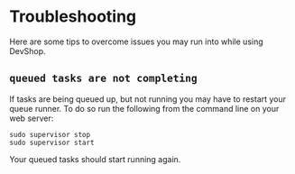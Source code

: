 Troubleshooting
=================

Here are some tips to overcome issues you may run into while using
DevShop.


`queued tasks are not completing`
---------------------------------

If tasks are being queued up, but not running you may have to restart
your queue runner. To do so run the following from the command line on
your web server:

```
sudo supervisor stop
sudo supervisor start
```

Your queued tasks should start running again.
